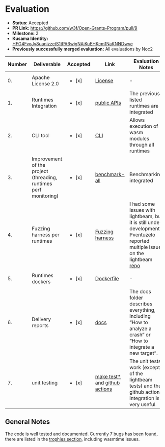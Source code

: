 # Evaluation

* **Status:** Accepted
* **PR Link:** https://github.com/w3f/Open-Grants-Program/pull/9
* **Milestone:** 2
* **Kusama Identity:** [HFG4FvoJv8uanizzetS1tPA6wigNAiKuEHKcm1NaKNNDwve](https://polkascan.io/pre/kusama/account/HFG4FvoJv8uanizzetS1tPA6wigNAiKuEHKcm1NaKNNDwve)
* **Previously successfully merged evaluation:** All evaluations by Noc2

| Number | Deliverable | Accepted | Link | Evaluation Notes |
| ------------- | ------------- | ------------- | ------------- |------------- |
| 0. | Apache License 2.0 | <ul><li>[x] </li></ul>|[License](https://github.com/pventuzelo/wasm_runtimes_fuzzing/blob/master/LICENSE)| - |
| 1. | Runtimes Integration |<ul><li>[x] </li></ul>|[public APIs](https://github.com/pventuzelo/wasm_runtimes_fuzzing/blob/master/warf/targets/src/lib.rs)| The previous listed runtimes are integrated | 
| 2.  | CLI tool |<ul><li>[x] </li></ul>| [CLI](https://github.com/pventuzelo/wasm_runtimes_fuzzing/blob/master/docs/WARF_SUBCOMMANDS.md#execute-one-wasm-module-throw-all-targets-execute-all) | Allows execution of wasm modules through all runtimes| 
| 3. | Improvement of the project (threading, runtimes perf monitoring) |<ul><li>[x] </li></ul>|[benchmark-all](https://github.com/pventuzelo/wasm_runtimes_fuzzing/blob/master/docs/WARF_SUBCOMMANDS.md#benchmark-execution-targets-speed-benchmark-all) | Benchmarking integrated |
| 4. | Fuzzing harness per runtimes |<ul><li>[x] </li></ul>|[Fuzzing harness](https://github.com/pventuzelo/wasm_runtimes_fuzzing/tree/master/warf/targets/src)|I had some issues with lightbeam, but it is still under development. Pventuzelo reported multiple issue on the lightbeam [repo](https://github.com/bytecodealliance/wasmtime/issues?q=is%3Aissue+author%3Apventuzelo+lightbeam+is%3Aopen)| 
| 5. | Runtimes dockers |<ul><li>[x] </li></ul>|[Dockerfile](https://github.com/pventuzelo/wasm_runtimes_fuzzing/blob/master/warf/Dockerfile)| -| 
| 6. | Delivery reports |<ul><li>[x] </li></ul>|[docs](https://github.com/pventuzelo/wasm_runtimes_fuzzing/tree/master/docs)| The docs folder describes everything, including “How to analyze a crash” or “How to integrate a new target”. |  
| 7. | unit testing |<ul><li>[x] </li></ul>|[make test\*](https://github.com/pventuzelo/wasm_runtimes_fuzzing/blob/c4e12bb9b35c09fb9f9434e08eb3b893b979f671/warf/Makefile#L60-L117) and [github actions](https://github.com/pventuzelo/wasm_runtimes_fuzzing/blob/master/.github/workflows/rust.yml)| The unit tests work (except of the lightbeam tests) and the github action integration is very useful. | 

## General Notes

The code is well tested and documented. Currently 7 bugs has been found, there are listed in the [trophies section](https://github.com/pventuzelo/wasm_runtimes_fuzzing/tree/master/trophies), including wasmtime issues.
